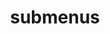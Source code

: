 ---
layout: page
title: submenus
nav: false
nav_order: 3
dropdown: true
children: 
    - title: blog
      permalink: /page/:num/
    - title: divider
    - title: repositories
      permalink: /repositories/
---
